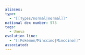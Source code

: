 ```yaml
---
aliases: 
type:
  - "[[Types/normal|normal]]"
national dex number: 573
tags:
  - Unova
evolution line:
  - "[[Pokémon/Minccino|Minccino]]"
associated: 
---
```

